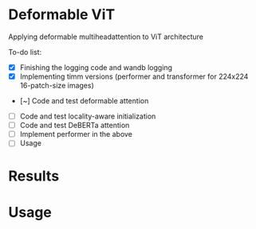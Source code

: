 # Deformable ViT
Applying deformable multiheadattention to ViT architecture


To-do list:

- [x] Finishing the logging code and wandb logging
- [x] Implementing timm versions (performer and transformer for 224x224 16-patch-size images) 
- [~] Code and test deformable attention
- [ ] Code and test locality-aware initialization
- [ ] Code and test DeBERTa attention
- [ ] Implement performer in the above
- [ ] Usage

# Results

# Usage





